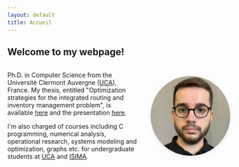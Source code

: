 ```yaml
---
layout: default
title: Accueil
---
```


<h2>Welcome to my webpage!</h2>

<div style="display: flex; align-items: center; justify-content: space-between; gap: 30px; max-width: 900px; margin: 0 auto; flex-wrap: nowrap;">

  <div style="flex: 1;">
    <p>
    Ph.D. in Computer Science from the Université Clermont Auvergne (<a href="https://www.uca.fr" target="_blank">UCA</a>), France. My thesis, entitled "Optimization strategies for the integrated routing and inventory management problem", is available <a href="https://hal.science/tel-04941996v1" target="_blank">here</a> and the presentation <a href="/assets/files/diapo_these.pdf" target="_blank">here</a>.
    </p>
    <p>
    I'm also charged of courses including C programming, numerical analysis, operational research, systems modeling and optimization, graphs etc. for undergraduate students at <a href="https://www.uca.fr" target="_blank">UCA</a> and <a href="https://www.isima.fr" target="_blank">ISIMA</a>.
    </p>
  </div>

  <img src="assets/images/profile.jpeg" alt="Portrait" style="width: 180px; border-radius: 50%; box-shadow: 0 2px 8px rgba(0,0,0,0.1);">
</div>